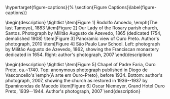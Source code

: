 \hypertarget{figure-captions}{%
\section{Figure Captions}\label{figure-captions}}

\begin{description}
\tightlist
\item[Figure 1]
Rodolfo Amoedo, \emph{The last Tamoyo}, 1883
\item[Figure 2]
Our Lady of the Rosary parish church, Santos. Photograph by Militão
Augusto de Azevedo, 1865 (dedicated 1754, demolished 1908)
\item[Figure 3]
Panoramic view of Ouro Preto. Author's photograph, 2010
\item[Figure 4]
São Paulo Law School. Left: photograph by Militão Augusto de Azevedo,
1862, showing the Franciscan monastery dedicated in 1654. Right:
author's photograph, 2007
\end{description}

\begin{description}
\tightlist
\item[Figure 5]
Chapel of Padre Faria, Ouro Preto, ca.~1740. Top: anonymous photograph
published in Diogo de Vasconcello's \emph{A arte em Ouro-Preto}, before
1934. Bottom: author's photograph, 2007, showing the church as restored
in 1936--1937 by Epaminondas de Macedo
\item[Figure 6]
Oscar Niemeyer, Grand Hotel Ouro Preto, 1939--1944. Author's photograph,
2007
\end{description}
